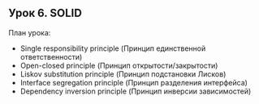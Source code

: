 ## Урок 6. SOLID
План урока:
- Single responsibility principle (Принцип единственной ответственности)
- Open-closed principle (Принцип открытости/закрытости)
- Liskov substitution principle (Принцип подстановки Лисков)
- Interface segregation principle (Принцип разделения интерфейса)
- Dependency inversion principle (Принцип инверсии зависимостей)